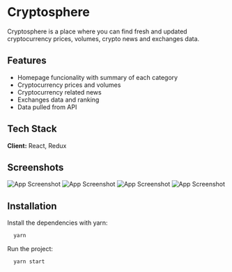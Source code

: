 # Cryptosphere

Cryptosphere is a place where you can find fresh and updated cryptocurrency prices, volumes, crypto news and exchanges data.

## Features

- Homepage funcionality with summary of each category
- Cryptocurrency prices and volumes
- Cryptocurrency related news
- Exchanges data and ranking
- Data pulled from API

## Tech Stack

**Client:** React, Redux

## Screenshots

![App Screenshot](https://i.imgur.com/bsnLQ2Y.png)
![App Screenshot](https://i.imgur.com/3Tboooe.png)
![App Screenshot](https://i.imgur.com/mfoIGOP.png)
![App Screenshot](https://i.imgur.com/dBwxe1p.png)

## Installation

Install the dependencies with yarn:

```bash
  yarn
```

Run the project:

```bash
  yarn start
```
